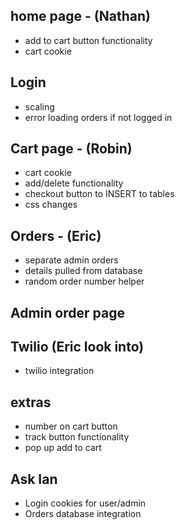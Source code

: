 ## home page - (Nathan)
- add to cart button functionality
- cart cookie

## Login
- scaling
- error loading orders if not logged in

## Cart page - (Robin)
- cart cookie
- add/delete functionality
- checkout button to INSERT to tables
- css changes

## Orders - (Eric)
- separate admin orders
- details pulled from database
- random order number helper

## Admin order page

## Twilio (Eric look into)
- twilio integration

## extras
- number on cart button
- track button functionality
- pop up add to cart

## Ask Ian
- Login cookies for user/admin
- Orders database integration
